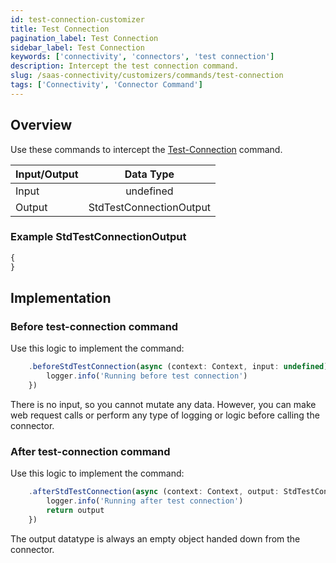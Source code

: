 ```yaml
---
id: test-connection-customizer
title: Test Connection
pagination_label: Test Connection
sidebar_label: Test Connection
keywords: ['connectivity', 'connectors', 'test connection']
description: Intercept the test connection command.
slug: /saas-connectivity/customizers/commands/test-connection
tags: ['Connectivity', 'Connector Command']
---
```


## Overview

Use these commands to intercept the [Test-Connection](../../commands/test-connection) command.


| Input/Output |        Data Type        |
| :----------- | :---------------------: |
| Input        |        undefined        |
| Output       | StdTestConnectionOutput |

### Example StdTestConnectionOutput

```javascript
{
}
```
## Implementation

### Before test-connection command

Use this logic to implement the command: 

```javascript
    .beforeStdTestConnection(async (context: Context, input: undefined) => {
        logger.info('Running before test connection')
    })
```
There is no input, so you cannot mutate any data. However, you can make web request calls or perform any type of logging or logic before calling the connector.

### After test-connection command

Use this logic to implement the command: 

```javascript
    .afterStdTestConnection(async (context: Context, output: StdTestConnectionOutput) => {
        logger.info('Running after test connection')
        return output
    })
```
The output datatype is always an empty object handed down from the connector.